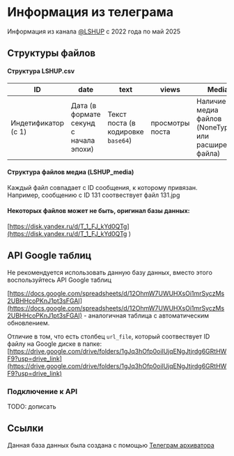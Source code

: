 # Информация из телеграма
Информация из канала [@LSHUP](https://t.me/LSHUP) с 2022 года по май 2025

## Структуры файлов
#### Структура LSHUP.csv 

ID| date | text | views | Media
-----------|-------|-------|-------|-------|
Индетификатор (с 1) | Дата (в формате секунд с начала эпохи) | Текст поста (в кодировке `base64`) | просмотры поста | Наличие медиа файлов (NoneType или расширение файла) 

#### Структура файлов медиа (LSHUP_media)
Каждый файл совпадает с ID сообщения, к которому привязан.
Например, сообщению с ID 131 соотвествует файл 131.jpg

#### Некоторых файлов может не быть, оригинал базы данных: 
[https://disk.yandex.ru/d/T_1_FJ_kYd0QTg](https://disk.yandex.ru/d/T_1_FJ_kYd0QTg )

## API Google таблиц
Не рекомендуется использовать данную базу данных, вместо этого воспользуйтесь API Google таблиц

[https://docs.google.com/spreadsheets/d/12OhmW7UWUHXsOi1mrSyczMs2UBHHcoPKnJ1pt3sFGAI](https://docs.google.com/spreadsheets/d/12OhmW7UWUHXsOi1mrSyczMs2UBHHcoPKnJ1pt3sFGAI) - аналогичная таблица с автоматическим обновлением.

Отличие в том, что есть столбец `url_file`, который соотвествует ID файлу на Google диске в папке: [https://drive.google.com/drive/folders/1gJq3hOfp0oilUjqENgJtjrdg6GRtHWF9?usp=drive_link](https://drive.google.com/drive/folders/1gJq3hOfp0oilUjqENgJtjrdg6GRtHWF9?usp=drive_link)

### Подключение к API 
TODO: дописать

## Ссылки
Данная база данных была создана с помощью [Телеграм архиватора](https://gitverse.ru/meekle/ssyp-2025)

